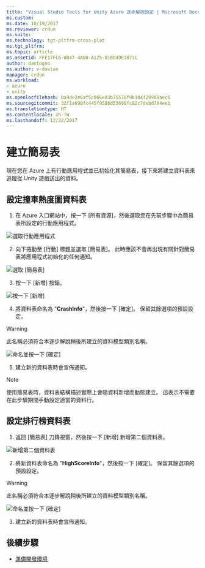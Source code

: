 ```yaml
---
title: "Visual Studio Tools for Unity Azure 逐步解說設定 | Microsoft Docs"
ms.custom: 
ms.date: 10/19/2017
ms.reviewer: crdun
ms.suite: 
ms.technology: tgt-pltfrm-cross-plat
ms.tgt_pltfrm: 
ms.topic: article
ms.assetid: FFE17FC6-0B47-4A00-A125-01BD49E3873C
author: dantogno
ms.author: v-davian
manager: crdun
ms.workload:
- azure
- unity
ms.openlocfilehash: ba9de2e6af5c066e83b75576f9b104f20908aec6
ms.sourcegitcommit: 32f1a690fc445f9586d53698fc82c7debd784eeb
ms.translationtype: HT
ms.contentlocale: zh-TW
ms.lasthandoff: 12/22/2017
---
```

# <a name="create-easy-tables"></a>建立簡易表

現在您在 Azure 上有行動應用程式並已初始化其簡易表，接下來將建立資料表來追蹤從 Unity 遊戲送出的資料。

## <a name="setup-the-crash-heatmap-table"></a>設定撞車熱度圖資料表

1. 在 Azure 入口網站中，按一下 [所有資源]，然後選取您在先前步驟中為簡易表所設定的行動應用程式。

  ![選取行動應用程式](media/vstu_azure-setup-table-schema-image1.png)

2. 向下捲動至 [行動] 標題並選取 [簡易表]。 此時應該不會再出現有關針對簡易表將應用程式初始化的任何通知。  

  ![選取 [簡易表]](media/vstu_azure-setup-table-schema-image2.png)

3. 按一下 [新增] 按鈕。

  ![按一下 [新增]](media/vstu_azure-setup-table-schema-image3.png)

4. 將資料表命名為 "**CrashInfo**"，然後按一下 [確定]。 保留其餘選項的預設設定。

  > [!WARNING]
  > 此名稱必須符合本逐步解說稍後所建立的資料模型類別名稱。

  ![命名並按一下 [確定]](media/vstu_azure-setup-table-schema-image4.png)

5. 建立新的資料表時會宣佈通知。

> [!NOTE]
> 使用簡易表時，資料表結構描述實際上會隨資料新增而動態建立。 這表示不需要在此步驟期間手動設定適當的資料行。

## <a name="setup-the-leaderboard-table"></a>設定排行榜資料表

1. 返回 [簡易表] 刀鋒視窗，然後按一下 [新增] 新增第二個資料表。

  ![新增第二個資料表](media/vstu_azure-setup-table-schema-image10.png)

2. 將新資料表命名為 "**HighScoreInfo**"，然後按一下 [確定]。 保留其餘選項的預設設定。

  > [!WARNING]
  > 此名稱必須符合本逐步解說稍後所建立的資料模型類別名稱。

  ![命名並按一下 [確定]](media/vstu_azure-setup-table-schema-image11.png)

3. 建立新的資料表時會宣佈通知。


## <a name="next-step"></a>後續步驟

* [準備開發環境](visual-studio-tools-for-unity-azure-prepare.md)
